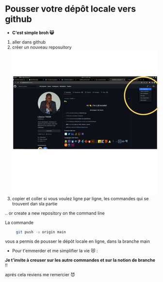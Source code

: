 # Pousser votre dépôt locale vers github

- **C'est simple broh 😺** 

1. aller dans github
2. créer un nouveau reposuitory 
![](img/B.png)
3. copier et coller si vous voulez ligne par ligne, les commandes qui se trouvent dan sla partie 

.. or create a new repository on the command line 


La commande  
```bash
     git push -u origin main
```
vous a permis de pousser le dépôt locale en ligne, 
dans la branche main 


 - Pour t'emmerder et me simplifier la vie 😻 :

 **Je t'invite à creuser sur les autre commandes et sur la notion de branche** !! 

 aprés cela reviens me remercier 😈 

 